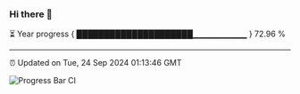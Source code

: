 ### Hi there 👋

⏳ Year progress { █████████████████████▁▁▁▁▁▁▁▁▁ } 72.96 %

---

⏰ Updated on Tue, 24 Sep 2024 01:13:46 GMT

![Progress Bar CI](https://github.com/JuvenileQ/Progress-Bar-CI/workflows/main/badge.svg)
